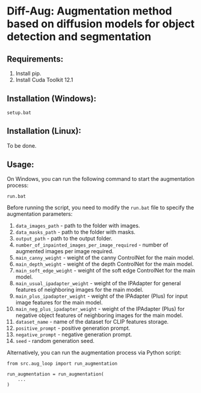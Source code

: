 # Diff-Aug: Augmentation method based on diffusion models for object detection and segmentation

## Requirements:

1. Install pip.
2. Install Cuda Toolkit 12.1

## Installation (Windows):

```
setup.bat
```

## Installation (Linux):

To be done.

## Usage:

On Windows, you can run the following command to start the augmentation process:

```
run.bat
```

Before running the script, you need to modify the `run.bat` file to specify the augmentation parameters:
1. `data_images_path` - path to the folder with images.
2. `data_masks_path` - path to the folder with masks.
3. `output_path` - path to the output folder.
4. `number_of_inpainted_images_per_image_required` - number of augmented images per image required.
5. `main_canny_weight` - weight of the canny ControlNet for the main model.
6. `main_depth_weight` - weight of the depth ControlNet for the main model.
7. `main_soft_edge_weight` - weight of the soft edge ControlNet for the main model.
8. `main_usual_ipadapter_weight` - weight of the IPAdapter for general features of neighboring images for the main model.
9. `main_plus_ipadapter_weight` - weight of the IPAdapter (Plus) for input image features for the main model.
10. `main_neg_plus_ipadapter_weight` - weight of the IPAdapter (Plus) for negative object features of neighboring images for the main model.
11. `dataset_name` - name of the dataset for CLIP features storage.
12. `positive_prompt` - positive generation prompt.
13. `negative_prompt` - negative generation prompt.
14. `seed` - random generation seed.

Alternatively, you can run the augmentation process via Python script:

```
from src.aug_loop import run_augmentation

run_augmentation = run_augmentation(
    ...
)
```
